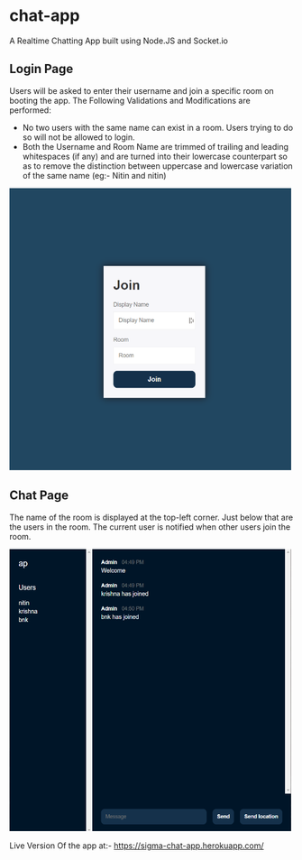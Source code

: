 # chat-app
A Realtime Chatting App built using Node.JS and Socket.io

## Login Page
Users will be asked to enter their username and join a specific room on booting the app. 
The Following Validations and Modifications are performed:
- No two users with the same name can exist in a room. Users trying to do so will not be allowed to login.
- Both the Username and Room Name are trimmed of trailing and leading whitespaces (if any) and are turned into their lowercase counterpart so as to remove the distinction between uppercase and lowercase variation of the same name (eg:- Nitin and nitin)

<img src="screenshots/loginPage.png" width="500px" height="500px"></img>

## Chat Page
The name of the room is displayed at the top-left corner. Just below that are the users in the room. The current user is notified when other users join the room.

<img src="screenshots/chatPage.png" width="500px" height="500px"></img>

Live Version Of the app at:- https://sigma-chat-app.herokuapp.com/
